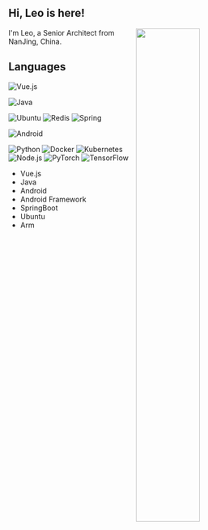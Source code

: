 ## Hi, Leo is here!

[<img align="right" width="50%" src="https://github-readme-stats.vercel.app/api?username=leo94666&theme=gruvbox&show_icons=true">](https://metrics.lecoq.io/ouuan?template=classic)

I'm Leo, a Senior Architect from NanJing, China.


## Languages

![Vue.js](https://img.shields.io/badge/-Vue.js-000?&logo=Vue.js)

![Java](https://img.shields.io/badge/-Java-000?&logo=Java)

![Ubuntu](https://img.shields.io/badge/-Ubuntu-000?&logo=Ubuntu)
![Redis](https://img.shields.io/badge/-Redis-000?&logo=Redis)
![Spring](https://img.shields.io/badge/-Spring-000?&logo=Spring)


![Android](https://img.shields.io/badge/-Android-000?&logo=Android)


![Python](https://img.shields.io/badge/-Python-000?&logo=Python)
![Docker](https://img.shields.io/badge/-Docker-000?&logo=Docker)
![Kubernetes](https://img.shields.io/badge/-Kubernetes-000?&logo=Kubernetes)
![Node.js](https://img.shields.io/badge/-Node.js-000?&logo=node.js)
![PyTorch](https://img.shields.io/badge/-PyTorch-000?&logo=PyTorch)
![TensorFlow](https://img.shields.io/badge/-TensorFlow-000?&logo=TensorFlow)

- Vue.js
- Java
- Android
- Android Framework
- SpringBoot
- Ubuntu
- Arm



